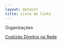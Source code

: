 ```yaml
---
layout: default
title: Lista de links
---
```


Organizações

[Coalizão Direitos na Rede](https://direitosnarede.org.br/)
